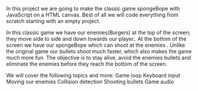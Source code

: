 In this project we are going to make the classic game spongeBope with JavaScript on a HTML canvas.
Best of all we will code everything from scratch starting with an empty project.

In this classic game we have our enemies(Burgers) at the top of the screen; they move side to side and down towards our player..
At the bottom of the screen we have our spongeBope which can shoot at the enemies . 
Unlike the original game our bullets shoot much faster, which also makes the game much more fun. The objective is to stay alive,
avoid the enemies bullets and eliminate the enemies before they reach the bottom of the screen.

We will cover the following topics and more:
Game loop
Keyboard input
Moving our enemies
Collision detection
Shooting bullets
Game audio

